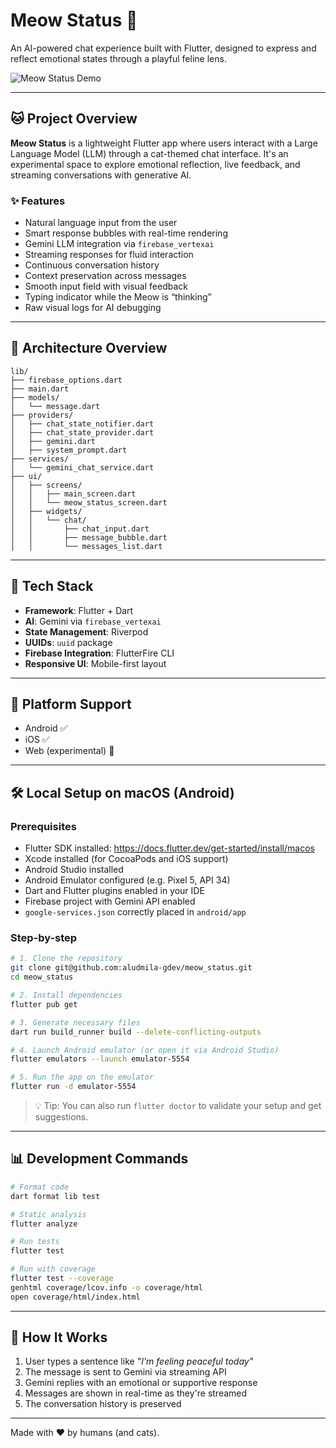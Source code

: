 # Meow Status 🐾

An AI-powered chat experience built with Flutter, designed to express and reflect emotional states through a playful feline lens.

![Meow Status Demo](assets/docs/gifs/meow_status_v0.gif)

---

## 🐱 Project Overview

**Meow Status** is a lightweight Flutter app where users interact with a Large Language Model (LLM) through a cat-themed chat interface. It's an experimental space to explore emotional reflection, live feedback, and streaming conversations with generative AI.

### ✨ Features

- Natural language input from the user
- Smart response bubbles with real-time rendering
- Gemini LLM integration via `firebase_vertexai`
- Streaming responses for fluid interaction
- Continuous conversation history
- Context preservation across messages
- Smooth input field with visual feedback
- Typing indicator while the Meow is “thinking”
- Raw visual logs for AI debugging

---

## 🧱 Architecture Overview

```
lib/
├── firebase_options.dart
├── main.dart
├── models/
│   └── message.dart
├── providers/
│   ├── chat_state_notifier.dart
│   ├── chat_state_provider.dart
│   ├── gemini.dart
│   ├── system_prompt.dart
├── services/
│   └── gemini_chat_service.dart
├── ui/
│   ├── screens/
│   │   ├── main_screen.dart
│   │   └── meow_status_screen.dart
│   ├── widgets/
│   │   └── chat/
│   │       ├── chat_input.dart
│   │       ├── message_bubble.dart
│   │       └── messages_list.dart
```

---

## 🚀 Tech Stack

- **Framework**: Flutter + Dart
- **AI**: Gemini via `firebase_vertexai`
- **State Management**: Riverpod
- **UUIDs**: `uuid` package
- **Firebase Integration**: FlutterFire CLI
- **Responsive UI**: Mobile-first layout

---

## 📱 Platform Support

- Android ✅
- iOS ✅
- Web (experimental) 🚧

---

## 🛠️ Local Setup on macOS (Android)

### Prerequisites

- Flutter SDK installed: https://docs.flutter.dev/get-started/install/macos
- Xcode installed (for CocoaPods and iOS support)
- Android Studio installed
- Android Emulator configured (e.g. Pixel 5, API 34)
- Dart and Flutter plugins enabled in your IDE
- Firebase project with Gemini API enabled
- `google-services.json` correctly placed in `android/app`

### Step-by-step

```bash
# 1. Clone the repository
git clone git@github.com:aludmila-gdev/meow_status.git
cd meow_status

# 2. Install dependencies
flutter pub get

# 3. Generate necessary files
dart run build_runner build --delete-conflicting-outputs

# 4. Launch Android emulator (or open it via Android Studio)
flutter emulators --launch emulator-5554

# 5. Run the app on the emulator
flutter run -d emulator-5554
```

> 💡 Tip: You can also run `flutter doctor` to validate your setup and get suggestions.

---

## 📊 Development Commands

```bash
# Format code
dart format lib test

# Static analysis
flutter analyze

# Run tests
flutter test

# Run with coverage
flutter test --coverage
genhtml coverage/lcov.info -o coverage/html
open coverage/html/index.html
```

---

## 💬 How It Works

1. User types a sentence like *"I'm feeling peaceful today"*
2. The message is sent to Gemini via streaming API
3. Gemini replies with an emotional or supportive response
4. Messages are shown in real-time as they're streamed
5. The conversation history is preserved

---

Made with ❤️ by humans (and cats).
